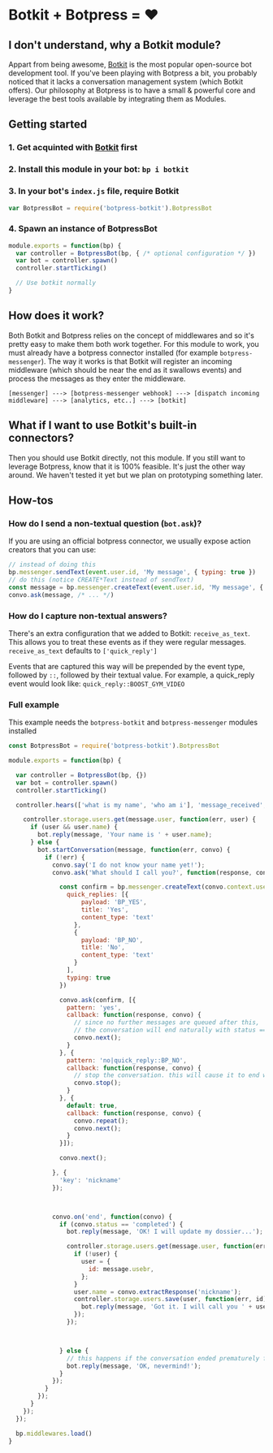 # Botkit + Botpress = ❤️

## I don't understand, why a Botkit module?

Appart from being awesome, [Botkit](https://github.com/howdyai/botkit) is the most popular open-source bot development tool. If you've been playing with Botpress a bit, you probably noticed that it lacks a conversation management system (which Botkit offers). Our philosophy at Botpress is to have a small & powerful core and leverage the best tools available by integrating them as Modules.

## Getting started

### 1. Get acquinted with [Botkit](https://github.com/howdyai/botkit) first
### 2. Install this module in your bot: `bp i botkit`
### 3. In your bot's `index.js` file, require Botkit

```js
var BotpressBot = require('botpress-botkit').BotpressBot
```

### 4. Spawn an instance of BotpressBot

```js
module.exports = function(bp) {
  var controller = BotpressBot(bp, { /* optional configuration */ })
  var bot = controller.spawn()
  controller.startTicking()

  // Use botkit normally
}
```

## How does it work?

Both Botkit and Botpress relies on the concept of middlewares and so it's pretty easy to make them both work together. For this module to work, you must already have a botpress connector installed (for example `botpress-messenger`). The way it works is that Botkit will register an incoming middleware (which should be near the end as it swallows events) and process the messages as they enter the middleware.

```
[messenger] ---> [botpress-messenger webhook] ---> [dispatch incoming middleware] ---> [analytics, etc..] ---> [botkit]
```

## What if I want to use Botkit's built-in connectors?

Then you should use Botkit directly, not this module. If you still want to leverage Botpress, know that it is 100% feasible. It's just the other way around. We haven't tested it yet but we plan on prototyping something later.

## How-tos

### How do I send a non-textual question (`bot.ask`)?

If you are using an official botpress connector, we usually expose action creators that you can use:

```js
// instead of doing this
bp.messenger.sendText(event.user.id, 'My message', { typing: true })
// do this (notice CREATE*Text instead of sendText)
const message = bp.messenger.createText(event.user.id, 'My message', { typing: true })
convo.ask(message, /* ... */)
```

### How do I capture non-textual answers?

There's an extra configuration that we added to Botkit: `receive_as_text`. This allows you to treat these events as if they were regular messages. `receive_as_text` defaults to `['quick_reply']`

Events that are captured this way will be prepended by the event type, followed by `::`, followed by their textual value. For example, a quick_reply event would look like: `quick_reply::BOOST_GYM_VIDEO`

### Full example

This example needs the `botpress-botkit` and `botpress-messenger` modules installed

```js
const BotpressBot = require('botpress-botkit').BotpressBot

module.exports = function(bp) {

  var controller = BotpressBot(bp, {})
  var bot = controller.spawn()
  controller.startTicking()

  controller.hears(['what is my name', 'who am i'], 'message_received', function(bot, message) {

    controller.storage.users.get(message.user, function(err, user) {
      if (user && user.name) {
        bot.reply(message, 'Your name is ' + user.name);
      } else {
        bot.startConversation(message, function(err, convo) {
          if (!err) {
            convo.say('I do not know your name yet!');
            convo.ask('What should I call you?', function(response, convo) {

              const confirm = bp.messenger.createText(convo.context.user, 'You want me to call you: ' + response.text + '?', {
                quick_replies: [{
                    payload: 'BP_YES',
                    title: 'Yes',
                    content_type: 'text'
                  },
                  {
                    payload: 'BP_NO',
                    title: 'No',
                    content_type: 'text'
                  }
                ],
                typing: true
              })

              convo.ask(confirm, [{
                pattern: 'yes',
                callback: function(response, convo) {
                  // since no further messages are queued after this,
                  // the conversation will end naturally with status == 'completed'
                  convo.next();
                }
              }, {
                pattern: 'no|quick_reply::BP_NO',
                callback: function(response, convo) {
                  // stop the conversation. this will cause it to end with status == 'stopped'
                  convo.stop();
                }
              }, {
                default: true,
                callback: function(response, convo) {
                  convo.repeat();
                  convo.next();
                }
              }]);

              convo.next();

            }, {
              'key': 'nickname'
            });



            convo.on('end', function(convo) {
              if (convo.status == 'completed') {
                bot.reply(message, 'OK! I will update my dossier...');

                controller.storage.users.get(message.user, function(err, user) {
                  if (!user) {
                    user = {
                      id: message.usebr,
                    };
                  }
                  user.name = convo.extractResponse('nickname');
                  controller.storage.users.save(user, function(err, id) {
                    bot.reply(message, 'Got it. I will call you ' + user.name + ' from now on.');
                  });
                });



              } else {
                // this happens if the conversation ended prematurely for some reason
                bot.reply(message, 'OK, nevermind!');
              }
            });
          }
        });
      }
    });
  });

  bp.middlewares.load()
}
```